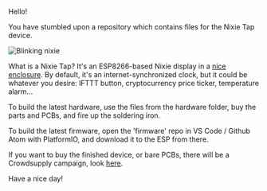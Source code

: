 Hello!


You have stumbled upon a repository which contains files for the Nixie Tap device.

![Blinking nixie](https://github.com/mladendinic/nixietap/blob/master/hardware/pics/nixie-tap.gif)

What is a Nixie Tap? It's an ESP8266-based Nixie display in a [nice enclosure](https://github.com/mladendinic/nixietap/blob/master/hardware/pics/IMG_7451.JPG). 
By default, it's an internet-synchronized clock, but it could be whatever you desire: IFTTT button, cryptocurrency price ticker, temperature alarm...

To build the latest hardware, use the files from the hardware folder, buy the parts and PCBs, and fire up the soldering iron.

To build the latest firmware, open the 'firmware' repo in VS Code / Github Atom with PlatformIO, and download it to the ESP from there.

If you want to buy the finished device, or bare PCBs, there will be a Crowdsupply campaign, look [here](https://www.crowdsupply.com/mladen-dinic/nixie-tap).

Have a nice day!
